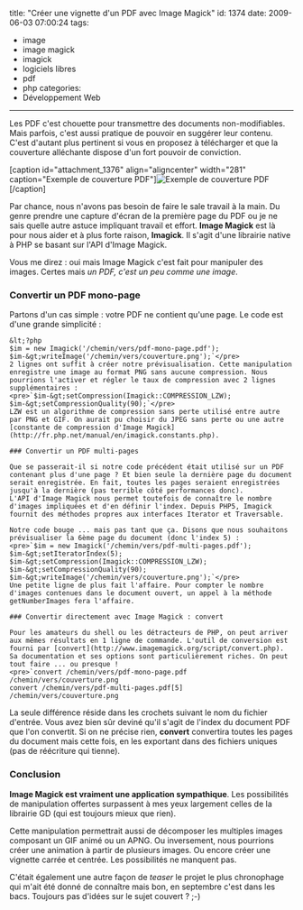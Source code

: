 title: "Créer une vignette d'un PDF avec Image Magick"
id: 1374
date: 2009-06-03 07:00:24
tags: 
- image
- image magick
- imagick
- logiciels libres
- pdf
- php
categories: 
- Développement Web
---

Les PDF c'est chouette pour transmettre des documents non-modifiables. Mais parfois, c'est aussi pratique de pouvoir en suggérer leur contenu. C'est d'autant plus pertinent si vous en proposez à télécharger et que la couverture alléchante dispose d'un fort pouvoir de conviction.

[caption id="attachment_1376" align="aligncenter" width="281" caption="Exemple de couverture PDF"]![Exemple de couverture PDF](https://oncletom.io/images/2009/06/pdf-sample-cover.png "Exemple de couverture PDF")[/caption]

Par chance, nous n'avons pas besoin de faire le sale travail à la main. Du genre prendre une capture d'écran de la première page du PDF ou je ne sais quelle autre astuce impliquant travail et effort. **Image Magick** est là pour nous aider et à plus forte raison, **Imagick**. Il s'agit d'une librairie native à PHP se basant sur l'API d'Image Magick.

Vous me direz : oui mais Image Magick c'est fait pour manipuler des images. Certes mais _un PDF, c'est un peu comme une image_.

<!--more-->

### Convertir un PDF mono-page

Partons d'un cas simple : votre PDF ne contient qu'une page. Le code est d'une grande simplicité :

    &lt;?php
    $im = new Imagick('/chemin/vers/pdf-mono-page.pdf');
    $im-&gt;writeImage('/chemin/vers/couverture.png');`</pre>
    2 lignes ont suffit à créer notre prévisualisation. Cette manipulation enregistre une image au format PNG sans aucune compression. Nous pourrions l'activer et régler le taux de compression avec 2 lignes supplémentaires :
    <pre>`$im-&gt;setCompression(Imagick::COMPRESSION_LZW);
    $im-&gt;setCompressionQuality(90);`</pre>
    LZW est un algorithme de compression sans perte utilisé entre autre par PNG et GIF. On aurait pu choisir du JPEG sans perte ou une autre [constante de compression d'Image Magick](http://fr.php.net/manual/en/imagick.constants.php).

    ### Convertir un PDF multi-pages

    Que se passerait-il si notre code précédent était utilisé sur un PDF contenant plus d'une page ? Et bien seule la dernière page du document serait enregistrée. En fait, toutes les pages seraient enregistrées jusqu'à la dernière (pas terrible côté performances donc).
    L'API d'Image Magick nous permet toutefois de connaître le nombre d'images impliquées et d'en définir l'index. Depuis PHP5, Imagick fournit des méthodes propres aux interfaces Iterator et Traversable.

    Notre code bouge ... mais pas tant que ça. Disons que nous souhaitons prévisualiser la 6ème page du document (donc l'index 5) :
    <pre>`$im = new Imagick('/chemin/vers/pdf-multi-pages.pdf');
    $im-&gt;setIteratorIndex(5);
    $im-&gt;setCompression(Imagick::COMPRESSION_LZW);
    $im-&gt;setCompressionQuality(90);
    $im-&gt;writeImage('/chemin/vers/couverture.png');`</pre>
    Une petite ligne de plus fait l'affaire. Pour compter le nombre d'images contenues dans le document ouvert, un appel à la méthode getNumberImages fera l'affaire.

    ### Convertir directement avec Image Magick : convert

    Pour les amateurs du shell ou les détracteurs de PHP, on peut arriver aux mêmes résultats en 1 ligne de commande. L'outil de conversion est fourni par [convert](http://www.imagemagick.org/script/convert.php). Sa documentation et ses options sont particulièrement riches. On peut tout faire ... ou presque !
    <pre>`convert /chemin/vers/pdf-mono-page.pdf /chemin/vers/couverture.png
    convert /chemin/vers/pdf-multi-pages.pdf[5] /chemin/vers/couverture.png

La seule différence réside dans les crochets suivant le nom du fichier d'entrée. Vous avez bien sûr deviné qu'il s'agit de l'index du document PDF que l'on convertit. Si on ne précise rien, **convert** convertira toutes les pages du document mais cette fois, en les exportant dans des fichiers uniques (pas de réécriture qui tienne).

### Conclusion

**Image Magick est vraiment une application sympathique**. Les possibilités de manipulation offertes surpassent à mes yeux largement celles de la librairie GD (qui est toujours mieux que rien).

Cette manipulation permettrait aussi de décomposer les multiples images composant un GIF animé ou un APNG. Ou inversement, nous pourrions créer une animation à partir de plusieurs images. Ou encore créer une vignette carrée et centrée. Les possibilités ne manquent pas.

C'était également une autre façon de _teaser_ le projet le plus chronophage qui m'ait été donné de connaître mais bon, en septembre c'est dans les bacs. Toujours pas d'idées sur le sujet couvert ? ;-)